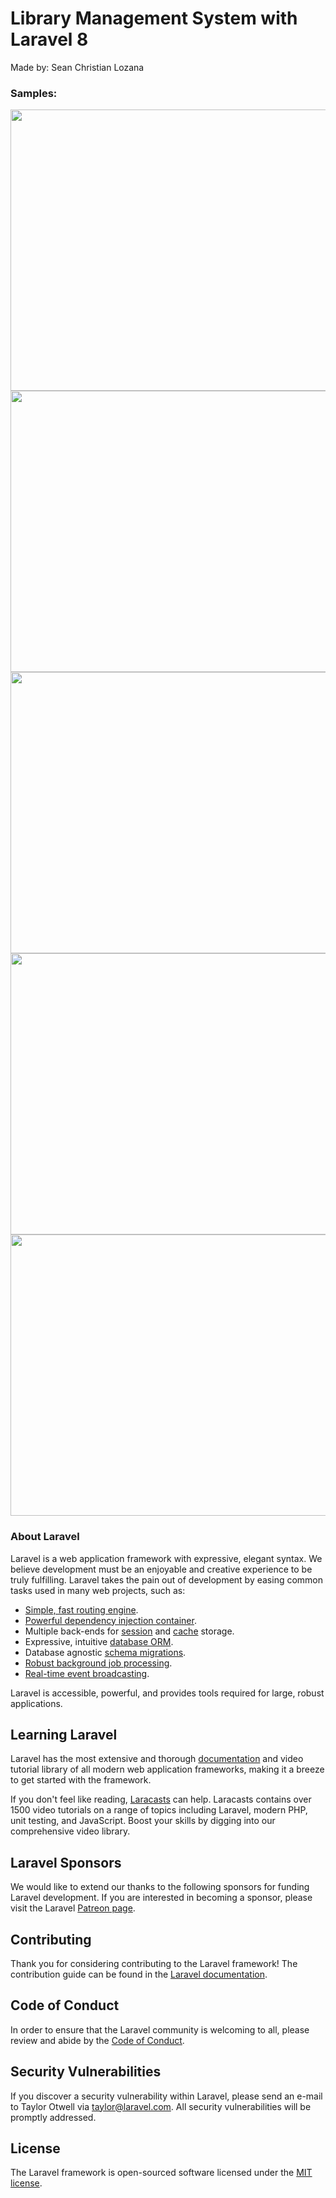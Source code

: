 # Library Management System with Laravel 8
Made by: Sean Christian Lozana  

### Samples:
<img src="https://github.com/lozanasc-school/Library-Management-System-Laravel-8/blob/main/samples/Screenshot%202021-08-11%20115123.png?raw=true" height="450" width="800"/>
<br>
<img src="https://github.com/lozanasc-school/Library-Management-System-Laravel-8/blob/main/samples/Screenshot%202021-08-11%20115428.png?raw=true" height="450" width="800"/>
<br>
<img src="https://github.com/lozanasc-school/Library-Management-System-Laravel-8/blob/main/samples/Screenshot%202021-08-11%20115446.png?raw=true" height="450" width="800"/>
<br>
<img src="https://github.com/lozanasc-school/Library-Management-System-Laravel-8/blob/main/samples/Screenshot%202021-08-11%20115522.png?raw=true" height="450" width="800"/>
<br>
<img src="https://github.com/lozanasc-school/Library-Management-System-Laravel-8/blob/main/samples/Screenshot%202021-08-11%20115537.png?raw=true" height="450" width="800"/>

### About Laravel

Laravel is a web application framework with expressive, elegant syntax. We believe development must be an enjoyable and creative experience to be truly fulfilling. Laravel takes the pain out of development by easing common tasks used in many web projects, such as:

- [Simple, fast routing engine](https://laravel.com/docs/routing).
- [Powerful dependency injection container](https://laravel.com/docs/container).
- Multiple back-ends for [session](https://laravel.com/docs/session) and [cache](https://laravel.com/docs/cache) storage.
- Expressive, intuitive [database ORM](https://laravel.com/docs/eloquent).
- Database agnostic [schema migrations](https://laravel.com/docs/migrations).
- [Robust background job processing](https://laravel.com/docs/queues).
- [Real-time event broadcasting](https://laravel.com/docs/broadcasting).

Laravel is accessible, powerful, and provides tools required for large, robust applications.

## Learning Laravel

Laravel has the most extensive and thorough [documentation](https://laravel.com/docs) and video tutorial library of all modern web application frameworks, making it a breeze to get started with the framework.

If you don't feel like reading, [Laracasts](https://laracasts.com) can help. Laracasts contains over 1500 video tutorials on a range of topics including Laravel, modern PHP, unit testing, and JavaScript. Boost your skills by digging into our comprehensive video library.

## Laravel Sponsors

We would like to extend our thanks to the following sponsors for funding Laravel development. If you are interested in becoming a sponsor, please visit the Laravel [Patreon page](https://patreon.com/taylorotwell).

## Contributing

Thank you for considering contributing to the Laravel framework! The contribution guide can be found in the [Laravel documentation](https://laravel.com/docs/contributions).

## Code of Conduct

In order to ensure that the Laravel community is welcoming to all, please review and abide by the [Code of Conduct](https://laravel.com/docs/contributions#code-of-conduct).

## Security Vulnerabilities

If you discover a security vulnerability within Laravel, please send an e-mail to Taylor Otwell via [taylor@laravel.com](mailto:taylor@laravel.com). All security vulnerabilities will be promptly addressed.

## License

The Laravel framework is open-sourced software licensed under the [MIT license](https://opensource.org/licenses/MIT).

